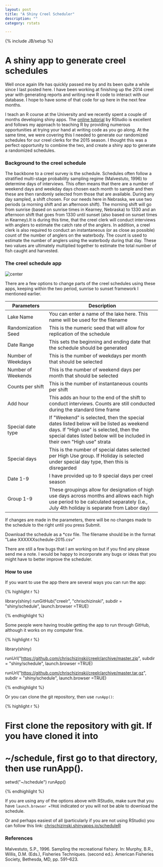 ```yaml
---
layout: post
title: "A Shiny Creel Scheduler"
description: ""
category: rstats

---
```

{% include JB/setup %}


A shiny app to generate creel schedules
========================================================

Well once again life has quickly passed me by and its been quite a while since I last posted here.  I have been working 
at finishing up the 2014 creel year with generating reports and writing new R code to interact with our database.  I hope to have some of that 
code for up here in the next few months.  

I teach an R course at the University and we recently spent a couple of months developing shiny apps.  The [online tutorial](http://shiny.rstudio.com/tutorial/) by RStudio is excellent and follows my approach to teaching R by providing numerous opportunities at trying your hand at writing code as you go along.  At the same time, we were covering this I needed
to generate our randomized schedules for our creel clerks for the 2015 season.  I thought this was a perfect opportunity to 
combine the two, and create a shiny app to generate a randomized schedules.  


### Background to the creel schedule
The backbone to a creel survey  is the schedule.  Schedules often follow a  stratified multi-stage probability sampling regime (Malvestuto, 1996) to determine days of interviews.  This often means that there are a number of weekend days and weekday days chosen each month to sample and then these are then randomly selected from those that are available.  During any day sampled, a shift chosen.  For our needs here in Nebraska, we use two periods (a morning shift and an afternoon shift).  The morning shift will go from sunrise (based on sunrise times in Kearney, Nebraska) to 1330 and an afternoon shift that goes from 1330 until sunset (also based on sunset times in Kearney).It is during this time, that the creel clerk will conduct interviews with anglers to estimate the catch rate of the anglers.  In addition,  a creel clerk is also required to conduct an instantaneous (or as close as possible) count of the number of anglers on the waterbody.  The count is used to estimate the number of anglers using the waterbody during that day.  These two values are ultimately multiplied together to estimate the total number of fish caught and harvested.  

### The creel schedule app

![center](/figs/2015-05-08-shinyschedule/ScreenShot.png) 


There are a few options to change parts of the creel schedules using these apps, keeping within the two period, sunrise to sunset framework I mentioned earlier.  

Parameters | Description
-----------|------------
Lake Name  |You can enter a name of the lake here.  This name will be used for the filename
Randomization Seed | This is the numeric seed that will allow for replication of the schedule
Date Range | This sets the beginning and ending date that the schedule should be generated
Number of Weekdays | This is the number of weekdays per month that should be selected
Number of Weekends | This is the number of weekend days per month that should be selected
Counts per shift |	This is the number of instantaneous counts per shift
Add hour | This adds an hour to the end of the shift to conduct interviews.  Counts are still conducted during the standard time frame
Special date type | If "Weekend" is selected, then the special dates listed below will be listed as weekend days.  If "High use" is selected, then the special dates listed below will be included in their own "High use" strata
Special days | This is the number of special dates selected per High Use group.  If Holiday is selected under special day type, then this is disregarded
Date 1-9 | I have provided up to 9 special days per creel season
Group 1-9 | These groupings allow for designation of high use days across months and allows each high use period to be calculated separately (i.e., July 4th holiday is separate from Labor day)

If changes are made in the parameters, there will be no changes made to the schedule to the right until you press Submit.

Download the schedule as a *csv file.  The filename should be in the format "Lake XXXXXXschedule-2015.csv"

There are still a few bugs that I am working on but if you find any please send me a note.  I would be happy to incorporate any bugs or ideas that you might have to better improve the scheduler.  


### How to use
If you want to use the app there are several ways you can run the app:

{% highlight r %}

library(shiny)
runGitHub("creelr", "chrischizinski", subdir = "shiny/schedule", launch.browser =TRUE)

{% endhighlight %}

Some people were having trouble getting the app to run through GitHub, although it works on my computer fine. 

{% highlight r %}

library(shiny)

runUrl("https://github.com/chrischizinski/creelr/archive/master.zip",
       subdir = "shiny/schedule", launch.browser =TRUE)

runUrl("https://github.com/chrischizinski/creelr/archive/master.tar.gz",
       subdir = "shiny/schedule", launch.browser =TRUE)

{% endhighlight %}

Or you can clone the git repository, then use `runApp()`:

{% highlight r %}

# First clone the repository with git. If you have cloned it into
# ~/schedule, first go to that directory, then use runApp().
setwd("~/schedule")
runApp()

{% endhighlight %}

If you are using any of the options above with RStudio, make sure that you have `launch.browser =TRUE` indicated or you will not be able to download the schedule.  


Or and perhaps easiest of all (particularly if you are not using RStudio) you can follow this link:
[chrischizinski.shinyapps.io/scheduleR](https://chrischizinski.shinyapps.io/scheduleR/)

### References
Malvestuto, S.P., 1996. Sampling the recreational fishery. In: Murphy, B.R., Willis,
D.M. (Eds.), Fisheries Techniques. (second ed.). American Fisheries Society,
Bethesda, MD, pp. 591–623.  
